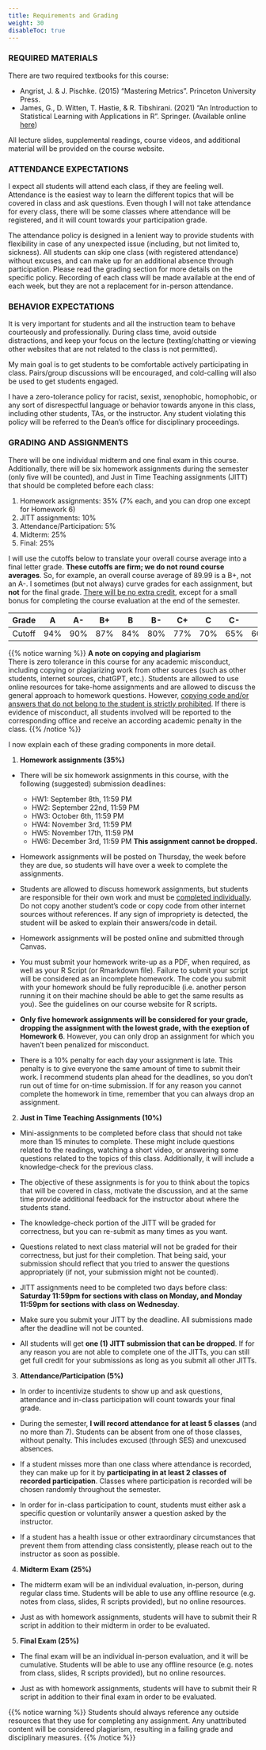 ```yaml
---
title: Requirements and Grading
weight: 30
disableToc: true
---
```


### REQUIRED MATERIALS

There are two required textbooks for this course:

-	Angrist, J. & J. Pischke. (2015) “Mastering Metrics”. Princeton University Press.
-	James, G., D. Witten, T. Hastie, & R. Tibshirani. (2021) “An Introduction to Statistical Learning with Applications in R”. Springer. (Available online [here](https://www.statlearning.com/)) 

All lecture slides, supplemental readings, course videos, and additional material will be provided on the course website.


### ATTENDANCE EXPECTATIONS

I expect all students will attend each class, if they are feeling well. Attendance is the easiest way to learn the different topics that will be covered in class and ask questions. Even though I will not take attendance for every class, there will be some classes where attendance will be registered, and it will count towards your participation grade. 

The attendance policy is designed in a lenient way to provide students with flexibility in case of any unexpected issue (including, but not limited to, sickness). All students can skip one class (with registered attendance) without excuses, and can make up for an additional absence through participation. Please read the grading section for more details on the specific policy.
Recording of each class will be made available at the end of each week, but they are not a replacement for in-person attendance.


### BEHAVIOR EXPECTATIONS

It is very important for students and all the instruction team to behave courteously and professionally. During class time, avoid outside distractions, and keep your focus on the lecture (texting/chatting or viewing other websites that are not related to the class is not permitted).

My main goal is to get students to be comfortable actively participating in class. Pairs/group discussions will be encouraged, and cold-calling will also be used to get students engaged.

I have a zero-tolerance policy for racist, sexist, xenophobic, homophobic, or any sort of disrespectful language or behavior towards anyone in this class, including other students, TAs, or the instructor. Any student violating this policy will be referred to the Dean’s office for disciplinary proceedings. 


### GRADING AND ASSIGNMENTS

There will be one individual midterm and one final exam in this course. Additionally, there will be six homework assignments during the semester (only five will be counted), and Just in Time Teaching assignments (JITT) that should be completed before each class:

1.	Homework assignments: 35% (7% each, and you can drop one except for Homework 6)
2.	JITT assignments: 10%
3.  Attendance/Participation: 5%
3.	Midterm: 25%
4.	Final: 25%

I will use the cutoffs below to translate your overall course average into a final letter grade. **These cutoffs are firm; we do not round course averages**. So, for example, an overall course average of 89.99 is a B+, not an A-. I sometimes (but not always) curve grades for each assignment, but **not** for the final grade. <u>There will be no extra credit</u>, except for a small bonus for completing the course evaluation at the end of the semester.


|Grade|A|A-|B+|B|B-|C+|C|C-|D|F|
|-----|-|--|--|-|--|--|-|--|-|-|
|Cutoff|94%|90%|87%|84%|80%|77%|70%|65%|60%|<60%|

{{% notice warning %}}
**A note on copying and plagiarism**<br>
There is zero tolerance in this course for any academic misconduct, including copying or plagiarizing work from other sources (such as other students, internet sources, chatGPT, etc.). Students are allowed to use online resources for take-home assignments and are allowed to discuss the general approach to homework questions. However, <u>copying code and/or answers that do not belong to the student is strictly prohibited</u>. If there is evidence of misconduct, all students involved will be reported to the corresponding office and receive an according academic penalty in the class.
{{% /notice %}}

I now explain each of these grading components in more detail. 

1.	**Homework assignments (35%)**

-	There will be six homework assignments in this course, with the following (suggested) submission deadlines:

	- HW1: September 8th, 11:59 PM
	- HW2: September 22nd, 11:59 PM
	- HW3: October 6th, 11:59 PM
	- HW4: November 3rd, 11:59 PM
	- HW5: November 17th, 11:59 PM
	- HW6: December 3rd, 11:59 PM **This assignment cannot be dropped.**

- Homework assignments will be posted on Thursday, the week before they are due, so students will have over a week to complete the assignments.
 
- Students are allowed to discuss homework assignments, but students are responsible for their own work and must be <u>completed individually</u>. Do not copy another student’s code or copy code from other internet sources without references. If any sign of impropriety is detected, the student will be asked to explain their answers/code in detail. 

-	Homework assignments will be posted online and submitted through Canvas.  

-	You must submit your homework write-up as a PDF, when required, as well as your R Script (or Rmarkdown file). Failure to submit your script will be considered as an incomplete homework. The code you submit with your homework should be fully reproducible (i.e. another person running it on their machine should be able to get the same results as you). See the guidelines on our course website for R scripts.

-	**Only five homework assignments will be considered for your grade, dropping the assignment with the lowest grade, with the exeption of Homework 6**. However, you can only drop an assignment for which you haven’t been penalized for misconduct.  

-	There is a 10% penalty for each day your assignment is late. This penalty is to give everyone the same amount of time to submit their work. I recommend students plan ahead for the deadlines, so you don’t run out of time for on-time submission. If for any reason you cannot complete the homework in time, remember that you can always drop an assignment.


2.	**Just in Time Teaching Assignments (10%)**

-	Mini-assignments to be completed before class that should not take more than 15 minutes to complete. These might include questions related to the readings, watching a short video, or answering some questions related to the topics of this class. Additionally, it will include a knowledge-check for the previous class.

-	The objective of these assignments is for you to think about the topics that will be covered in class, motivate the discussion, and at the same time provide additional feedback for the instructor about where the students stand.

-	The knowledge-check portion of the JITT will be graded for correctness, but you can re-submit as many times as you want.

-	Questions related to next class material will not be graded for their correctness, but just for their completion. That being said, your submission should reflect that you tried to answer the questions appropriately (if not, your submission might not be counted).

-	JITT assignments need to be completed two days before class: **Saturday 11:59pm for sections with class on Monday, and Monday 11:59pm for sections with class on Wednesday**.

-	Make sure you submit your JITT by the deadline. All submissions made after the deadline will not be counted.

-	All students will get **one (1) JITT submission that can be dropped**. If for any reason you are not able to complete one of the JITTs, you can still get full credit for your submissions as long as you submit all other JITTs.

3. **Attendance/Participation (5%)**

-	In order to incentivize students to show up and ask questions, attendance and in-class participation will count towards your final grade.

-	During the semester, **I will record attendance for at least 5 classes** (and no more than 7). Students can be absent from one of those classes, without penalty. This includes excused (through SES) and unexcused absences.

-	If a student misses more than one class where attendance is recorded, they can make up for it by **participating in at least 2 classes of recorded participation**. Classes where participation is recorded will be chosen randomly throughout the semester.

-	In order for in-class participation to count, students must either ask a specific question or voluntarily answer a question asked by the instructor.

-	If a student has a health issue or other extraordinary circumstances that prevent them from attending class consistently, please reach out to the instructor as soon as possible.


4.	**Midterm Exam (25%)**

-	The midterm exam will be an individual evaluation, in-person, during regular class time. Students will be able to use any offline resource (e.g. notes from class, slides, R scripts provided), but no online resources.

-	Just as with homework assignments, students will have to submit their R script in addition to their midterm in order to be evaluated.


5.	**Final Exam (25%)**

-	The final exam will be an individual in-person evaluation, and it will be cumulative. Students will be able to use any offline resource (e.g. notes from class, slides, R scripts provided), but no online resources.

-	Just as with homework assignments, students will have to submit their R script in addition to their final exam in order to be evaluated.


{{% notice warning %}}
Students should always reference any outside resources that they use for completing any assignment. Any unattributed content will be considered plagiarism, resulting in a failing grade and disciplinary measures.
{{% /notice %}}